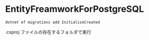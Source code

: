 # EntityFreamworkForPostgreSQL

```
dotnet ef migrations add InitializeCreated
```

.csproj ファイルの存在するフォルダで実行
